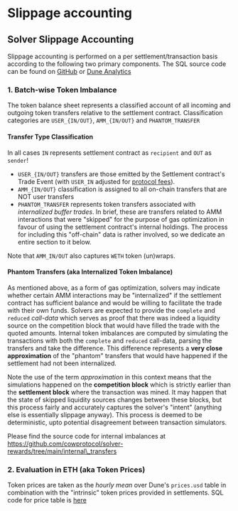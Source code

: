 # Slippage accounting

## Solver Slippage Accounting

Slippage accounting is performed on a per settlement/transaction basis according to the following two primary components. The SQL source code can be found on [GitHub](https://github.com/cowprotocol/solver-rewards/blob/main/queries/dune\_v2/period\_slippage.sql) or [Dune Analytics](https://dune.com/queries/2421375)

### 1. Batch-wise Token Imbalance

The token balance sheet represents a classified account of all incoming and outgoing token transfers relative to the settlement contract. Classification categories are `USER_{IN/OUT}`, `AMM_{IN/OUT}` and `PHANTOM_TRANSFER`

#### Transfer Type Classification

In all cases `IN` represents settlement contract as `recipient` and `OUT` as `sender`!

* `USER_{IN/OUT}` transfers are those emitted by the Settlement contract's Trade Event (with `USER_IN` adjusted for [protocol fees](../../overview/definitions)).
* `AMM_{IN/OUT}` classification is assigned to all on-chain transfers that are NOT user transfers
* `PHANTOM_TRANSFER` represents token transfers associated with _internalized buffer trades_. In brief, these are transfers related to AMM interactions that were "skipped" for the purpose of gas optimization in favour of using the settlement contract's internal holdings. The process for including this "off-chain" data is rather involved, so we dedicate an entire section to it below.

Note that `AMM_IN/OUT` also captures `WETH` token (un)wraps.

#### Phantom Transfers (aka Internalized Token Imbalance)

As mentioned above, as a form of gas optimization, solvers may indicate whether certain AMM interactions may be "internalized" if the settlement contract has sufficient balance and would be willing to facilitate the trade with their own funds. Solvers are expected to provide the `complete` and `reduced` _call-data_ which serves as proof that there was indeed a liquidity source on the competition block that would have filled the trade with the quoted amounts. Internal token imbalances are computed by simulating the transactions with both the `complete` and `reduced` call-data, parsing the transfers and take the difference. This difference represents a **very close approximation** of the "phantom" transfers that would have happened if the settlement had not been internalized.

Note the use of the term _approximation_ in this context means that the simulations happened on the **competition block** which is strictly earlier than the **settlement block** where the transaction was mined. It may happen that the state of skipped liquidity sources changes between these blocks, but this process fairly and accurately captures the solver's "intent" (anything else is essentially slippage anyway). This process is deemed to be deterministic, upto potential disagreement between transaction simulators.

Please find the source code for internal imbalances at https://github.com/cowprotocol/solver-rewards/tree/main/internal\_transfers

### 2. Evaluation in ETH (aka Token Prices)

Token prices are taken as the _hourly mean_ over Dune's `prices.usd` table in combination with the "intrinsic" token prices provided in settlements. SQL code for price table is [here](https://github.com/cowprotocol/solver-rewards/blob/dd2cb170cf6c214b8c2edf1d82eec333d2fa35a1/queries/dune\_v2/period\_slippage.sql#L258-L324)
